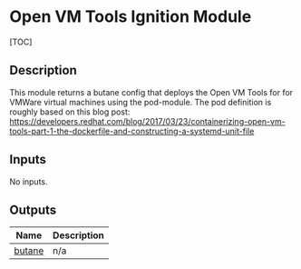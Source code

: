 <!-- BEGIN_TF_DOCS -->
# Open VM Tools Ignition Module

[TOC]

## Description

This module returns a butane config that deploys the Open VM Tools for for VMWare virtual machines using the
pod-module.
The pod definition is roughly based on this blog post:
<https://developers.redhat.com/blog/2017/03/23/containerizing-open-vm-tools-part-1-the-dockerfile-and-constructing-a-systemd-unit-file>

## Inputs

No inputs.

## Outputs

| Name | Description |
|------|-------------|
| <a name="output_butane"></a> [butane](#output\_butane) | n/a |
<!-- END_TF_DOCS -->

